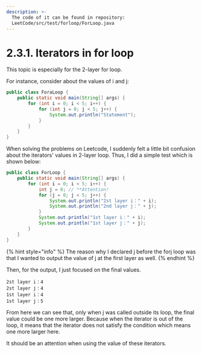 ```yaml
---
description: >-
  The code of it can be found in repository:
  LeetCode/src/test/forloop/ForLoop.java
---
```


# 2.3.1. Iterators in for loop

This topic is especially for the 2-layer for loop.

For instance, consider about the values of i and j:

```java
public class ForaLoop {
    public static void main(String[] args) {
        for (int i = 0; i < 5; i++) {
            for (int j = 0; j < 5; j++) {
                System.out.println("Statement");
            }
        }
    }
}
```

When solving the problems on Leetcode, I suddenly felt a little bit confusion about the iterators' values in 2-layer loop. Thus, I did a simple test which is shown below:

```java
public class ForLoop {
    public static void main(String[] args) {
        for (int i = 0; i < 5; i++) {
            int j = 0; // **Attention!
            for (j = 0; j < 5; j++) {
                System.out.println("2st layer i：" + i);
                System.out.println("2nd layer j：" + j);
            }
            System.out.println("1st layer i：" + i);
            System.out.println("1st layer j：" + j);
        }
    }
}
```

{% hint style="info" %}
The reason why I declared j before the forj loop was that I wanted to output the value of j at the first layer as well.
{% endhint %}

Then, for the output, I just focused on the final values.

```text
2st layer i：4
2st layer j：4
1st layer i：4
1st layer j：5
```

From here we can see that, only when j was called outside its loop, the final value could be one more larger. Because when the iterator is out of the loop, it means that the iterator does not satisfy the condition which means one more larger here.

It should be an attention when using the value of these iterators.

